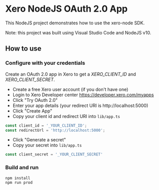 # Xero NodeJS OAuth 2.0 App
This NodeJS project demonstrates how to use the xero-node SDK. 

Note: this project was built using Visual Studio Code and NodeJS v10.

## How to use

### Configure with your credentials
Create an OAuth 2.0 app in Xero to get a _XERO_CLIENT_ID_ and _XERO_CLIENT_SECRET_.

* Create a free Xero user account (if you don't have one) 
* Login to Xero Developer center https://developer.xero.com/myapps
* Click "Try OAuth 2.0"
* Enter your app details (your redirect URI is http://localhost:5000)
* Click "Create App"
* Copy your client id and redirect URI into `lib/app.ts`
```js
const client_id = '_YOUR_CLIENT_ID';
const redirectUrl = 'http://localhost:5000';
```
<!-- "create app" screenshot -->

* Click "Generate a secret"
* Copy your secret into `lib/app.ts`
```js
const client_secret = '_YOUR_CLIENT_SECRET'
```

<!-- "generate secret" screenshot -->

### Build and run

```sh
npm install
npm run prod
```